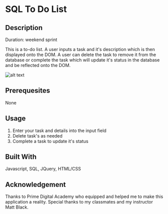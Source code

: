 # SQL To Do List

## Description

Duration: weekend sprint

This is a to-do list. A user inputs a task and it's description which is then displayed onto the DOM. A user can delete the task to remove it from the database or complete the task which will update it's status in the database and be reflected onto the DOM. 

![alt text](screenshot/screenshot.png "Image of the DOM")

## Prerequesites

None

## Usage

1. Enter your task and details into the input field 
2. Delete task's as needed
3. Complete a task to update it's status

## Built With 

Javascript, SQL, JQuery, HTML/CSS

## Acknowledgement

Thanks to Prime Digital Academy who equipped and helped me to make this application a reality. Special thanks to my classmates and my instructor Matt Black.